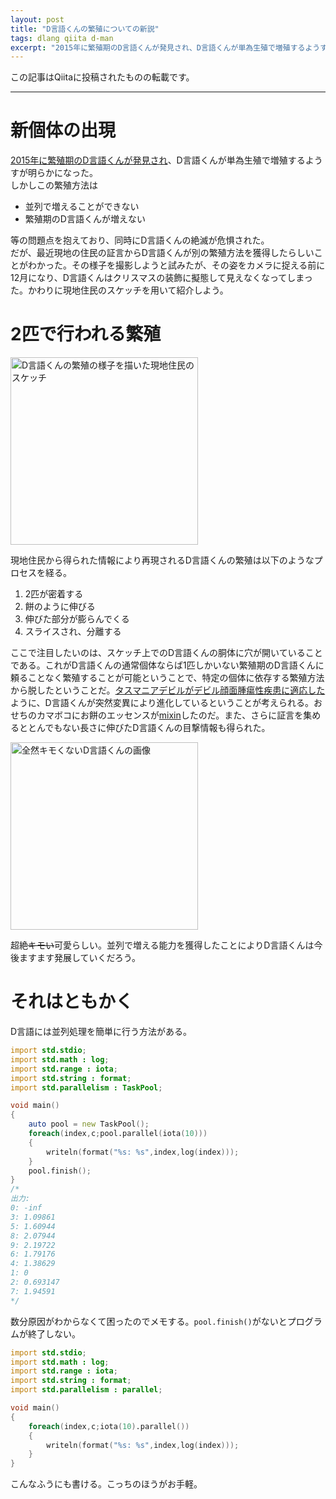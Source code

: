 ```yaml
---
layout: post
title: "D言語くんの繁殖についての新説"
tags: dlang qiita d-man
excerpt: "‪2015年に繁殖期のD言語くんが発見され、D言語くんが単為生殖で増殖するようすが明らかになった。しかしこの繁殖方法は・並列で増えることができない・繁殖期のD言語くんが増えない等の問題点を抱えており、同時にD言語くんの絶滅が危惧された。だが、最近現地の住民の証言から……‬"
---
```

この記事はQiitaに投稿されたものの転載です。

---
# 新個体の出現
[2015年に繁殖期のD言語くんが発見され](http://qiita.com/gobori/items/821e6d8219033c4f68a8)、D言語くんが単為生殖で増殖するようすが明らかになった。  
しかしこの繁殖方法は

 - 並列で増えることができない
 - 繁殖期のD言語くんが増えない

等の問題点を抱えており、同時にD言語くんの絶滅が危惧された。  
だが、最近現地の住民の証言からD言語くんが別の繁殖方法を獲得したらしいことがわかった。その様子を撮影しようと試みたが、その姿をカメラに捉える前に12月になり、D言語くんはクリスマスの装飾に擬態して見えなくなってしまった。かわりに現地住民のスケッチを用いて紹介しよう。

# 2匹で行われる繁殖

<img width="300" alt="D言語くんの繁殖の様子を描いた現地住民のスケッチ" src="{% include relative %}/assets/qiita/0/57768/988704a5-d033-c1f4-027a-c34db4569659.png">

現地住民から得られた情報により再現されるD言語くんの繁殖は以下のようなプロセスを経る。

 1. 2匹が密着する
 2. 餅のように伸びる
 3. 伸びた部分が膨らんでくる
 4. スライスされ、分離する

ここで注目したいのは、スケッチ上でのD言語くんの胴体に穴が開いていることである。これがD言語くんの通常個体ならば1匹しかいない繁殖期のD言語くんに頼ることなく繁殖することが可能ということで、特定の個体に依存する繁殖方法から脱したということだ。[タスマニアデビルがデビル顔面腫瘍性疾患に適応した](http://natgeo.nikkeibp.co.jp/atcl/news/15/a/122100054/)ように、D言語くんが突然変異により進化しているということが考えられる。おせちのカマボコにお餅のエッセンスが[mixin](http://dlang.org/spec/template-mixin.html)したのだ。また、さらに証言を集めるととんでもない長さに伸びたD言語くんの目撃情報も得られた。

<img width="300" alt="全然キモくないD言語くんの画像" src="{% include relative %}/assets/qiita/0/57768/c758aa79-fcc8-9f13-2a52-554e43f7b34f.png">

超絶~~キモい~~可愛らしい。並列で増える能力を獲得したことによりD言語くんは今後ますます発展していくだろう。

# それはともかく

D言語には並列処理を簡単に行う方法がある。

```d
import std.stdio;
import std.math : log;
import std.range : iota;
import std.string : format;
import std.parallelism : TaskPool;

void main()
{
    auto pool = new TaskPool();
    foreach(index,c;pool.parallel(iota(10)))
    {
        writeln(format("%s: %s",index,log(index)));
    }
    pool.finish();
}
/*
出力:
0: -inf
3: 1.09861
5: 1.60944
8: 2.07944
9: 2.19722
6: 1.79176
4: 1.38629
1: 0
2: 0.693147
7: 1.94591
*/
```

数分原因がわからなくて困ったのでメモする。`pool.finish()`がないとプログラムが終了しない。

```d
import std.stdio;
import std.math : log;
import std.range : iota;
import std.string : format;
import std.parallelism : parallel;

void main()
{
    foreach(index,c;iota(10).parallel())
    {
        writeln(format("%s: %s",index,log(index)));
    }
}
```

こんなふうにも書ける。こっちのほうがお手軽。
